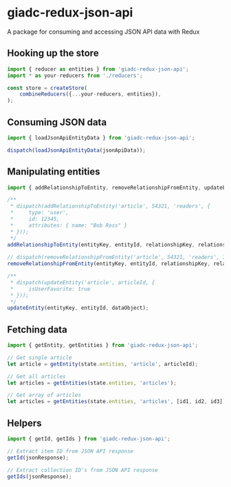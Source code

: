 # giadc-redux-json-api

A package for consuming and accessing JSON API data with Redux

## Hooking up the store
```javascript
import { reducer as entities } from 'giadc-redux-json-api';
import * as your-reducers from './reducers';

const store = createStore(
    combineReducers({...your-reducers, entities}),
);
```

## Consuming JSON data
```javascript
import { loadJsonApiEntityData } from 'giadc-redux-json-api';

dispatch(loadJsonApiEntityData(jsonApiData));
```

## Manipulating entities
```javascript
import { addRelationshipToEntity, removeRelationshipFromEntity, updateEntity } from 'giadc-reduc-json-api';

/** 
 * dispatch(addRelationshipToEntity('article', 54321, 'readers', { 
 *     type: 'user', 
 *     id: 12345, 
 *     attributes: { name: "Bob Ross" }
 * })); 
 */ 
addRelationshipToEntity(entityKey, entityId, relationshipKey, relationshipJsonApiObject);
    
// dispatch(removeRelationshipFromEntity('article', 54321, 'readers', 12345));
removeRelationshipFromEntity(entityKey, entityId, relationshipKey, relationshipId);

/**
 * dispatch(updateEntity('article', articleId, {
 *     isUserFavorite: true
 * })); 
 */
updateEntity(entityKey, entityId, dataObject);
```

## Fetching data
```javascript
import { getEntity, getEntities } from 'giadc-redux-json-api';

// Get single article
let article = getEntity(state.entities, 'article', articleId);

// Get all articles
let articles = getEntities(state.entities, 'articles');

// Get array of articles
let articles = getEntities(state.entities, 'articles', [id1, id2, id3]);
```

## Helpers
```javascript
import { getId, getIds } from 'giadc-redux-json-api';

// Extract item ID from JSON API response
getId(jsonResponse);

// Extract collection ID's from JSON API response
getIds(jsonResponse);
```
